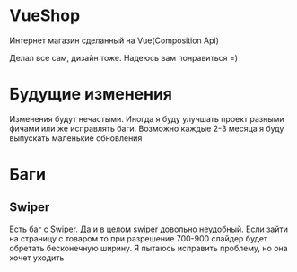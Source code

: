 # VueShop
Интернет магазин сделанный на Vue(Composition Api)

Делал все сам, дизайн тоже. Надеюсь вам понравиться =)

# Будущие изменения
Изменения будут нечастыми. Иногда я буду улучшать проект разными фичами или
же исправлять баги. Возможно каждые 2-3 месяца я буду выпускать маленькие обновления

# Баги
## Swiper
Есть баг с Swiper. Да и в целом swiper довольно неудобный. Если зайти
на страницу с товаром то при разрешение 700-900 слайдер будет обретать
бесконечную ширину. Я пытаюсь исправить проблему, но она хочет уходить
